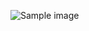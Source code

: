 ![Sample image](https://github.com/20BCS4083mkce/BMI_Calculator_React/assets/100367733/53bf213c-47ff-4e0f-8991-d3d37816aec3)
